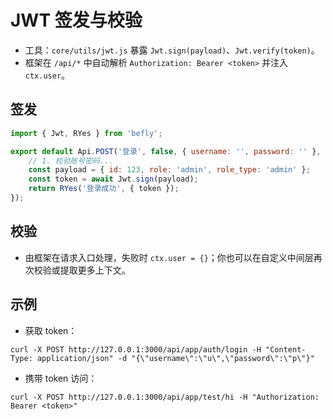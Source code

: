 # JWT 签发与校验

-   工具：`core/utils/jwt.js` 暴露 `Jwt.sign(payload)`、`Jwt.verify(token)`。
-   框架在 `/api/*` 中自动解析 `Authorization: Bearer <token>` 并注入 `ctx.user`。

## 签发

```js
import { Jwt, RYes } from 'befly';

export default Api.POST('登录', false, { username: '', password: '' }, ['username', 'password'], async (befly, ctx) => {
    // 1. 校验账号密码...
    const payload = { id: 123, role: 'admin', role_type: 'admin' };
    const token = await Jwt.sign(payload);
    return RYes('登录成功', { token });
});
```

## 校验

-   由框架在请求入口处理，失败时 `ctx.user = {}`；你也可以在自定义中间层再次校验或提取更多上下文。

## 示例

-   获取 token：

```
curl -X POST http://127.0.0.1:3000/api/app/auth/login -H "Content-Type: application/json" -d "{\"username\":\"u\",\"password\":\"p\"}"
```

-   携带 token 访问：

```
curl -X POST http://127.0.0.1:3000/api/app/test/hi -H "Authorization: Bearer <token>"
```
